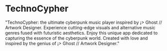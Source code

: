 # TechnoCypher
"TechnoCypher: the ultimate cyberpunk music player inspired by ¡> Ghost // Artwork Designer. Experience cutting-edge visuals and alternative music genres fused with futuristic aesthetics. Enjoy this unique app dedicated to capturing the essence of the cyberpunk world. Created with love and inspired by the genius of ¡> Ghost // Artwork Designer."

